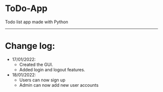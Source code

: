 # ToDo-App
Todo list app made with Python
___________________________________________
# Change log:
- 17/01/2022: 
  - Created the GUI.
  - Added login and logout features.
- 18/01/2022:
  - Users can now sign up
  - Admin can now add new user accounts
